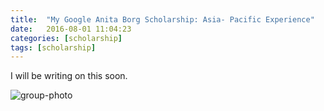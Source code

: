 ```yaml
---
title:  "My Google Anita Borg Scholarship: Asia- Pacific Experience"
date:   2016-08-01 11:04:23
categories: [scholarship]
tags: [scholarship]
---
```


I will be writing on this soon. 

![group-photo](https://raw.githubusercontent.com/Diksha-Rathi/diksha-rathi.github.io/master/static/images/blog/google-retreat.JPG)
